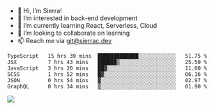 - 👋 Hi, I’m Sierra!
- 👀 I’m interested in back-end development
- 🌱 I’m currently learning React, Serverless, Cloud
- 💞️ I’m looking to collaborate on learning
- 📫 Reach me via git@sierrac.dev

<!--START_SECTION:waka-->

```text
TypeScript   15 hrs 39 mins  █████████████░░░░░░░░░░░░   51.75 %
JSX          7 hrs 43 mins   ██████▒░░░░░░░░░░░░░░░░░░   25.50 %
JavaScript   3 hrs 20 mins   ██▓░░░░░░░░░░░░░░░░░░░░░░   11.00 %
SCSS         1 hrs 52 mins   █▓░░░░░░░░░░░░░░░░░░░░░░░   06.16 %
JSON         0 hrs 54 mins   ▓░░░░░░░░░░░░░░░░░░░░░░░░   02.97 %
GraphQL      0 hrs 34 mins   ▒░░░░░░░░░░░░░░░░░░░░░░░░   01.90 %
```

<!--END_SECTION:waka-->


![](https://hit.yhype.me/github/profile?user_id=7351311)
